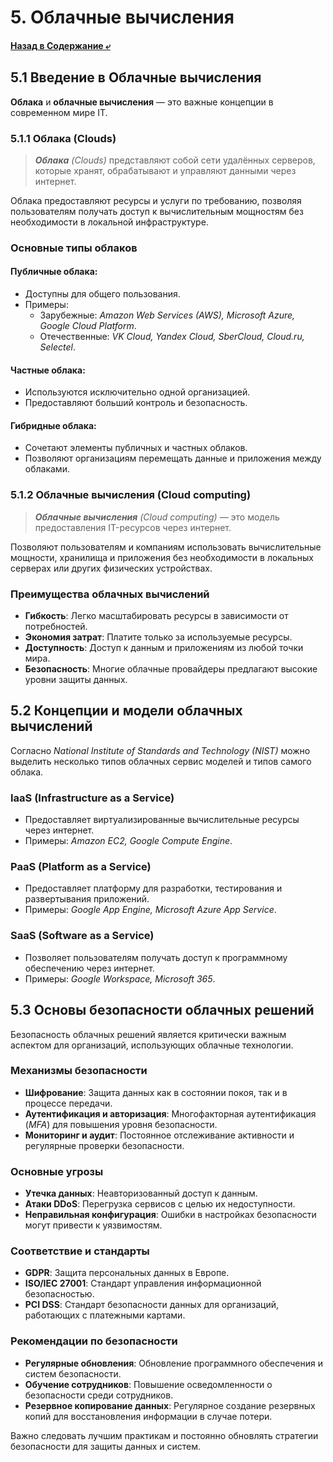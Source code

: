 # 5. Облачные вычисления
#### [Назад в Содержание ⤶](/README.md)

## 5.1 Введение в Облачные вычисления
**Облака** и **облачные вычисления** — это важные концепции в современном мире IT.

### 5.1.1 Облака (Clouds)
> _**Облака** (Clouds)_ представляют собой сети удалённых серверов, которые хранят, обрабатывают и управляют данными 
> через интернет.

Облака предоставляют ресурсы и услуги по требованию, позволяя пользователям получать доступ к вычислительным мощностям 
без необходимости в локальной инфраструктуре.

### Основные типы облаков
#### Публичные облака:
- Доступны для общего пользования.
- Примеры: 
  - Зарубежные: _Amazon Web Services (AWS), Microsoft Azure, Google Cloud Platform_.
  - Отечественные: _VK Cloud, Yandex Cloud, SberCloud, Cloud.ru, Selectel_.

#### Частные облака:
- Используются исключительно одной организацией.
- Предоставляют больший контроль и безопасность.

#### Гибридные облака:
- Сочетают элементы публичных и частных облаков.
- Позволяют организациям перемещать данные и приложения между облаками.

### 5.1.2 Облачные вычисления (Cloud computing)
> _**Облачные вычисления** (Cloud computing)_ — это модель предоставления IT-ресурсов через интернет. 

Позволяют пользователям и компаниям использовать вычислительные мощности, хранилища и приложения без необходимости 
в локальных серверах или других физических устройствах.

### Преимущества облачных вычислений
- **Гибкость**: Легко масштабировать ресурсы в зависимости от потребностей.
- **Экономия затрат**: Платите только за используемые ресурсы.
- **Доступность**: Доступ к данным и приложениям из любой точки мира.
- **Безопасность**: Многие облачные провайдеры предлагают высокие уровни защиты данных.

## 5.2 Концепции и модели облачных вычислений
Согласно _National Institute of Standards and Technology (NIST)_ можно выделить несколько типов облачных сервис моделей 
и типов самого облака.

### IaaS (Infrastructure as a Service)
- Предоставляет виртуализированные вычислительные ресурсы через интернет.
- Примеры: _Amazon EC2, Google Compute Engine_.

### PaaS (Platform as a Service)
- Предоставляет платформу для разработки, тестирования и развертывания приложений.
- Примеры: _Google App Engine, Microsoft Azure App Service_.

### SaaS (Software as a Service)
- Позволяет пользователям получать доступ к программному обеспечению через интернет.
- Примеры: _Google Workspace, Microsoft 365_.

## 5.3 Основы безопасности облачных решений
Безопасность облачных решений является критически важным аспектом для организаций, использующих облачные технологии.

### Механизмы безопасности
- **Шифрование**: Защита данных как в состоянии покоя, так и в процессе передачи.
- **Аутентификация и авторизация**: Многофакторная аутентификация (_MFA_) для повышения уровня безопасности.
- **Мониторинг и аудит**: Постоянное отслеживание активности и регулярные проверки безопасности.

### Основные угрозы
- **Утечка данных**: Неавторизованный доступ к данным.
- **Атаки DDoS**: Перегрузка сервисов с целью их недоступности.
- **Неправильная конфигурация**: Ошибки в настройках безопасности могут привести к уязвимостям.

### Соответствие и стандарты
- **GDPR**: Защита персональных данных в Европе.
- **ISO/IEC 27001**: Стандарт управления информационной безопасностью.
- **PCI DSS**: Стандарт безопасности данных для организаций, работающих с платежными картами.

### Рекомендации по безопасности
- **Регулярные обновления**: Обновление программного обеспечения и систем безопасности.
- **Обучение сотрудников**: Повышение осведомленности о безопасности среди сотрудников.
- **Резервное копирование данных**: Регулярное создание резервных копий для восстановления информации в случае потери.

Важно следовать лучшим практикам и постоянно обновлять стратегии безопасности для защиты данных и систем.